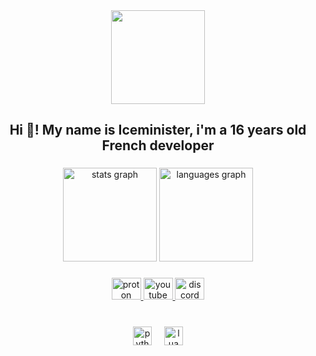 <div align="center">
  <img height="150" src="https://cdn.discordapp.com/avatars/828627902781849660/10af3e1e1acd37cc0af38659b2779015.webp"  />
</div>

###

<h2 align="center">Hi 👋! My name is Iceminister, i'm a 16 years old French developer</h2>

###

<div align="center">
  <img src="https://github-readme-stats.vercel.app/api?username=IceMinisterq&hide_title=false&hide_rank=false&show_icons=true&include_all_commits=true&count_private=true&disable_animations=false&theme=github_dark&locale=en&hide_border=true" height="150" alt="stats graph"  />
  <img src="https://github-readme-stats.vercel.app/api/top-langs?username=IceMinisterq&locale=en&hide_title=false&layout=compact&card_width=320&langs_count=5&theme=github_dark&hide_border=true" height="150" alt="languages graph"  />
</div>

###

<div align="center">
  <a href="iceministera@proton.me" target="_blank">
    <img src="https://cdn.discordapp.com/attachments/828633564672294993/1122694157597675581/proton-mail-logo-31D8CDC79E-seeklogo.png" width="47" height="35" alt="proton logo"  />
  </a>
  <a href="https://www.youtube.com/channel/UCEGhcDAk92crZ5eSWNlcn0w" target="_blank">
    <img src="https://raw.githubusercontent.com/maurodesouza/profile-readme-generator/master/src/assets/icons/social/youtube/default.svg" width="47" height="35" alt="youtube logo"  />
  </a>
  <a href="https://discordapp.com/users/828627902781849660" target="_blank">
    <img src="https://raw.githubusercontent.com/maurodesouza/profile-readme-generator/master/src/assets/icons/social/discord/default.svg" width="47" height="35" alt="discord logo"  />
  </a>
</div>

###

<br clear="both">

<div align="center">
  <img src="https://cdn.jsdelivr.net/gh/devicons/devicon/icons/python/python-original.svg" height="30" alt="python logo"  />
  <img width="12" />
  <img src="https://cdn.jsdelivr.net/gh/devicons/devicon/icons/lua/lua-original.svg" height="30" alt="lua logo"  />
</div>

###
